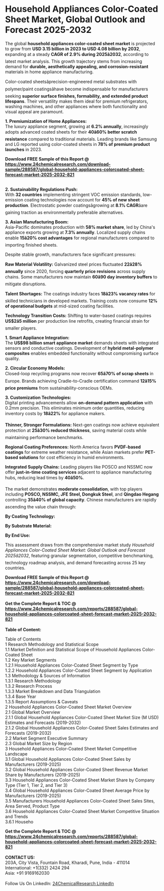 <h1>Household Appliances Color-Coated Sheet Market, Global Outlook and Forecast 2025-2032</h1><p>The global <strong>household appliances color-coated sheet market</strong> is projected to grow from <strong>USD 3.15 billion in 2023 to USD 4.08 billion by 2032</strong>, expanding at a steady <strong>CAGR of 2.9% during 2025â2032</strong>, according to latest market analysis. This growth trajectory stems from increasing demand for <strong>durable, aesthetically appealing, and corrosion-resistant</strong> materials in home appliance manufacturing.</p><p>Color-coated sheetsâprecision-engineered metal substrates with polymer/paint coatingsâhave become indispensable for manufacturers seeking <strong>superior surface finishes, formability, and extended product lifespans</strong>. Their versatility makes them ideal for premium refrigerators, washing machines, and other appliances where both functionality and visual appeal are paramount.</p><p><strong>1. Premiumization of Home Appliances:</strong><br>
The luxury appliance segment, growing at <strong>6.2% annually</strong>, increasingly adopts advanced coated sheets for their <strong>40â60% better scratch resistance</strong> compared to traditional materials. Leading brands like Samsung and LG reported using color-coated sheets in <strong>78% of premium product launches</strong> in 2023.</p><div><b>Download FREE Sample of this Report @ 
            <a href="https://www.24chemicalresearch.com/download-sample/288587/global-household-appliances-colorcoated-sheet-forecast-market-2025-2032-821">
            https://www.24chemicalresearch.com/download-sample/288587/global-household-appliances-colorcoated-sheet-forecast-market-2025-2032-821</a></b></div><br><p><strong>2. Sustainability Regulations Push:</strong><br>
With <strong>32 countries</strong> implementing stringent VOC emission standards, low-emission coating technologies now account for <strong>45% of new sheet production</strong>. Electrostatic powder coatingsâgrowing at <strong>8.1% CAGR</strong>âare gaining traction as environmentally preferable alternatives.</p><p><strong>3. Asian Manufacturing Boom:</strong><br>
Asia-Pacific dominates production with <strong>58% market share</strong>, led by China's appliance exports growing at <strong>7.3% annually</strong>. Localized supply chains enable <strong>15â20% cost advantages</strong> for regional manufacturers compared to importing finished sheets.</p><p>Despite stable growth, manufacturers face significant pressures:</p><p><strong>Raw Material Volatility:</strong> Galvanized steel prices fluctuated <strong>22â28% annually</strong> since 2020, forcing <strong>quarterly price revisions</strong> across supply chains. Some manufacturers now maintain <strong>60â90 day inventory buffers</strong> to mitigate disruptions.</p><p><strong>Talent Shortages:</strong> The coatings industry faces <strong>18â23% vacancy rates</strong> for skilled technicians in developed markets. Training costs now consume <strong>12% of operational budgets</strong> at mid-sized coating facilities.</p><p><strong>Technology Transition Costs:</strong> Shifting to water-based coatings requires <strong>US$2â5 million</strong> per production line retrofits, creating financial strain for smaller players.</p><p><strong>1. Smart Appliance Integration:</strong><br>
The <strong>US$98 billion smart appliance market</strong> demands sheets with integrated sensors and conductive coatings. Development of <strong>hybrid metal-polymer composites</strong> enables embedded functionality without compromising surface quality.</p><p><strong>2. Circular Economy Models:</strong><br>
Closed-loop recycling programs now recover <strong>65â70% of scrap sheets</strong> in Europe. Brands achieving Cradle-to-Cradle certification command <strong>12â15% price premiums</strong> from sustainability-conscious OEMs.</p><p><strong>3. Customization Technologies:</strong><br>
Digital printing advancements allow <strong>on-demand pattern application</strong> with 0.2mm precision. This eliminates minimum order quantities, reducing inventory costs by <strong>18â22%</strong> for appliance makers.</p><p><strong>Thinner, Stronger Formulations:</strong>
	Next-gen coatings now achieve equivalent protection at <strong>25â30% reduced thickness</strong>, saving material costs while maintaining performance benchmarks.</p><p><strong>Regional Coating Preferences:</strong>
	North America favors <strong>PVDF-based coatings</strong> for extreme weather resistance, while Asian markets prefer <strong>PET-based solutions</strong> for cost efficiency in humid environments.</p><p><strong>Integrated Supply Chains:</strong>
	Leading players like POSCO and NSSMC now offer <strong>just-in-time coating services</strong> adjacent to appliance manufacturing hubs, reducing lead times by <strong>40â50%</strong>.</p><p>The market demonstrates <strong>moderate consolidation</strong>, with top players including <strong>POSCO, NSSMC, JFE Steel, Dongkuk Steel</strong>, and <strong>Qingdao Hegang</strong> controlling <strong>35â40% of global capacity</strong>. Chinese manufacturers are rapidly ascending the value chain through:</p><p><strong>By Coating Technology:</strong></p><p><strong>By Substrate Material:</strong></p><p><strong>By End Use:</strong></p><p>This assessment draws from the comprehensive market study <em>Household Appliances Color-Coated Sheet Market: Global Outlook and Forecast 2025â2032</em>, featuring granular segmentation, competitive benchmarking, technology roadmap analysis, and demand forecasting across 25 key countries.</p><div><b>Download FREE Sample of this Report @ 
            <a href="https://www.24chemicalresearch.com/download-sample/288587/global-household-appliances-colorcoated-sheet-forecast-market-2025-2032-821">
            https://www.24chemicalresearch.com/download-sample/288587/global-household-appliances-colorcoated-sheet-forecast-market-2025-2032-821</a></b></div><br><div><b>Get the Complete Report & TOC @ 
            <a href="https://www.24chemicalresearch.com/reports/288587/global-household-appliances-colorcoated-sheet-forecast-market-2025-2032-821">
            https://www.24chemicalresearch.com/reports/288587/global-household-appliances-colorcoated-sheet-forecast-market-2025-2032-821</a></b></div><br>
            <b>Table of Content:</b><p>Table of Contents<br />
1 Research Methodology and Statistical Scope<br />
1.1 Market Definition and Statistical Scope of Household Appliances Color-Coated Sheet<br />
1.2 Key Market Segments<br />
1.2.1 Household Appliances Color-Coated Sheet Segment by Type<br />
1.2.2 Household Appliances Color-Coated Sheet Segment by Application<br />
1.3 Methodology & Sources of Information<br />
1.3.1 Research Methodology<br />
1.3.2 Research Process<br />
1.3.3 Market Breakdown and Data Triangulation<br />
1.3.4 Base Year<br />
1.3.5 Report Assumptions & Caveats<br />
2 Household Appliances Color-Coated Sheet Market Overview<br />
2.1 Global Market Overview<br />
2.1.1 Global Household Appliances Color-Coated Sheet Market Size (M USD) Estimates and Forecasts (2019-2032)<br />
2.1.2 Global Household Appliances Color-Coated Sheet Sales Estimates and Forecasts (2019-2032)<br />
2.2 Market Segment Executive Summary<br />
2.3 Global Market Size by Region<br />
3 Household Appliances Color-Coated Sheet Market Competitive Landscape<br />
3.1 Global Household Appliances Color-Coated Sheet Sales by Manufacturers (2019-2025)<br />
3.2 Global Household Appliances Color-Coated Sheet Revenue Market Share by Manufacturers (2019-2025)<br />
3.3 Household Appliances Color-Coated Sheet Market Share by Company Type (Tier 1, Tier 2, and Tier 3)<br />
3.4 Global Household Appliances Color-Coated Sheet Average Price by Manufacturers (2019-2025)<br />
3.5 Manufacturers Household Appliances Color-Coated Sheet Sales Sites, Area Served, Product Type<br />
3.6 Household Appliances Color-Coated Sheet Market Competitive Situation and Trends<br />
3.6.1 Househo</p><div><b>Get the Complete Report & TOC @ 
            <a href="https://www.24chemicalresearch.com/reports/288587/global-household-appliances-colorcoated-sheet-forecast-market-2025-2032-821">
            https://www.24chemicalresearch.com/reports/288587/global-household-appliances-colorcoated-sheet-forecast-market-2025-2032-821</a></b></div><br><b>CONTACT US:</b><br>
            203A, City Vista, Fountain Road, Kharadi, Pune, India - 411014<br>
            International: +1(332) 2424 294<br>
            Asia: +91 9169162030 <br><br>
            Follow Us On LinkedIn: <a href="https://www.linkedin.com/company/24chemicalresearch/">24ChemicalResearch LinkedIn</a>